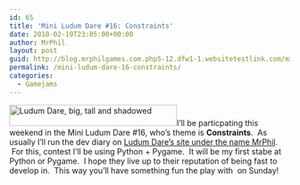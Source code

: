 ```yaml
---
id: 65
title: 'Mini Ludum Dare #16: Constraints'
date: 2010-02-19T23:05:00+00:00
author: MrPhil
layout: post
guid: http://blog.mrphilgames.com.php5-12.dfw1-1.websitetestlink.com/mini-ludum-dare-16-constraints/
permalink: /mini-ludum-dare-16-constraints/
categories:
  - Gamejams
---
```

[<img class="alignleft size-medium wp-image-83" title="Ludum Dare" src="http://www.mrphilgames.com/wp-content/uploads/2010/04/LudumDare-300x38.png" alt="Ludum Dare, big, tall and shadowed" width="300" height="38" srcset="http://www.mrphilgames.com/wp-content/uploads/2010/04/LudumDare-300x38.png 300w, http://www.mrphilgames.com/wp-content/uploads/2010/04/LudumDare.png 550w" sizes="(max-width: 300px) 100vw, 300px" />](http://www.mrphilgames.com/wp-content/uploads/2010/04/LudumDare.png)I&#8217;ll be particpating this weekend in the Mini Ludum Dare #16, who&#8217;s theme is **Constraints**.  As usually I&#8217;ll run the dev diary on [Ludum Dare&#8217;s site under the name MrPhil](http://www.ludumdare.com/compo/author/mrphil/).  For this, contest I&#8217;ll be using Python + Pygame.  It will be my first stabe at Python or Pygame.  I hope they live up to their reputation of being fast to develop in.  This way you&#8217;ll have something fun the play with  on Sunday!